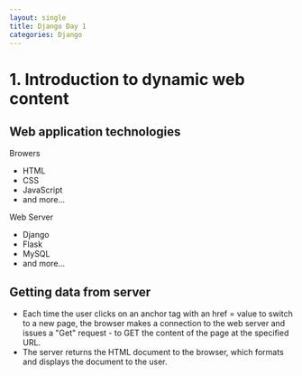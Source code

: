 ```yaml
---
layout: single
title: Django Day 1
categories: Django
---
```


# 1. Introduction to dynamic web content

## Web application technologies
Browers
- HTML
- CSS
- JavaScript
- and more...

Web Server
- Django
- Flask
- MySQL
- and more...

## Getting data from server
- Each time the user clicks on an anchor tag with an href = value to switch to a new page, the browser makes a connection to the web server and issues a "Get" request - to GET the content of the page at the specified URL.
- The server returns the HTML document to the browser, which formats and displays the document to the user.
